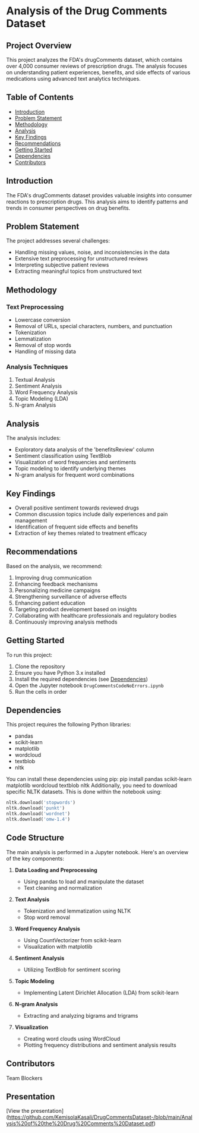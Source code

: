 # Analysis of the Drug Comments Dataset

## Project Overview

This project analyzes the FDA's drugComments dataset, which contains over 4,000 consumer reviews of prescription drugs. The analysis focuses on understanding patient experiences, benefits, and side effects of various medications using advanced text analytics techniques.

## Table of Contents

- [Introduction](#introduction)
- [Problem Statement](#problem-statement)
- [Methodology](#methodology)
- [Analysis](#analysis)
- [Key Findings](#key-findings)
- [Recommendations](#recommendations)
- [Getting Started](#getting-started)
- [Dependencies](#dependencies)
- [Contributors](#contributors)

## Introduction

The FDA's drugComments dataset provides valuable insights into consumer reactions to prescription drugs. This analysis aims to identify patterns and trends in consumer perspectives on drug benefits.

## Problem Statement

The project addresses several challenges:
- Handling missing values, noise, and inconsistencies in the data
- Extensive text preprocessing for unstructured reviews
- Interpreting subjective patient reviews
- Extracting meaningful topics from unstructured text

## Methodology

### Text Preprocessing
- Lowercase conversion
- Removal of URLs, special characters, numbers, and punctuation
- Tokenization
- Lemmatization
- Removal of stop words
- Handling of missing data

### Analysis Techniques
1. Textual Analysis
2. Sentiment Analysis
3. Word Frequency Analysis
4. Topic Modeling (LDA)
5. N-gram Analysis

## Analysis

The analysis includes:
- Exploratory data analysis of the 'benefitsReview' column
- Sentiment classification using TextBlob
- Visualization of word frequencies and sentiments
- Topic modeling to identify underlying themes
- N-gram analysis for frequent word combinations

## Key Findings

- Overall positive sentiment towards reviewed drugs
- Common discussion topics include daily experiences and pain management
- Identification of frequent side effects and benefits
- Extraction of key themes related to treatment efficacy

## Recommendations

Based on the analysis, we recommend:
1. Improving drug communication
2. Enhancing feedback mechanisms
3. Personalizing medicine campaigns
4. Strengthening surveillance of adverse effects
5. Enhancing patient education
6. Targeting product development based on insights
7. Collaborating with healthcare professionals and regulatory bodies
8. Continuously improving analysis methods

## Getting Started

To run this project:

1. Clone the repository
2. Ensure you have Python 3.x installed
3. Install the required dependencies (see [Dependencies](#dependencies))
4. Open the Jupyter notebook `DrugCommentsCodeNoErrors.ipynb`
5. Run the cells in order

## Dependencies

This project requires the following Python libraries:

- pandas
- scikit-learn
- matplotlib
- wordcloud
- textblob
- nltk

You can install these dependencies using pip:
pip install pandas scikit-learn matplotlib wordcloud textblob nltk
Additionally, you need to download specific NLTK datasets. This is done within the notebook using:

```python
nltk.download('stopwords')
nltk.download('punkt')
nltk.download('wordnet')
nltk.download('omw-1.4')
```
## Code Structure

The main analysis is performed in a Jupyter notebook. Here's an overview of the key components:

1. **Data Loading and Preprocessing**
   - Using pandas to load and manipulate the dataset
   - Text cleaning and normalization

2. **Text Analysis**
   - Tokenization and lemmatization using NLTK
   - Stop word removal

3. **Word Frequency Analysis**
   - Using CountVectorizer from scikit-learn
   - Visualization with matplotlib

4. **Sentiment Analysis**
   - Utilizing TextBlob for sentiment scoring

5. **Topic Modeling**
   - Implementing Latent Dirichlet Allocation (LDA) from scikit-learn

6. **N-gram Analysis**
   - Extracting and analyzing bigrams and trigrams

7. **Visualization**
   - Creating word clouds using WordCloud
   - Plotting frequency distributions and sentiment analysis results

## Contributors

Team Blockers

## Presentation
[View the presentation] (https://github.com/KemisolaKasali/DrugCommentsDataset-/blob/main/Analysis%20of%20the%20Drug%20Comments%20Dataset.pdf)
